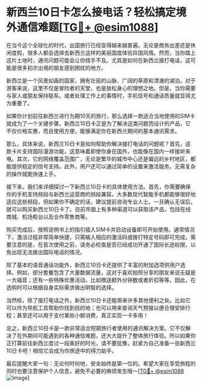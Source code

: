 # 新西兰10日卡怎么接电话？轻松搞定境外通信难题[[TG💪+ @esim1088](https://t.me/s/esim1088)]

在当今这个全球化的时代，出国旅行已经变得越来越普遍。无论是商务出差还是休闲度假，很多人都会选择去新西兰这样的美丽国度体验异国风情。然而，当你踏上这片土地时，通讯问题可能会让你措手不及。尤其是如何在新西兰接打电话，这可能是很多初次出境的朋友感到困扰的地方。

新西兰是一个风景如画的国家，拥有壮丽的山脉、广阔的草原和清澈的湖泊。对于游客来说，这里不仅是冒险者的天堂，也是放松身心的理想之地。但是，当你需要与家人或朋友保持联系，或者处理工作上的事情时，手机信号和通话质量就显得尤为重要了。

如果你计划前往新西兰进行为期10天的旅行，那么选择一款适合当地使用的SIM卡就成为了一个关键步骤。新西兰10日卡正是为了解决这类问题而设计的产品，它不仅价格实惠，而且使用方便，能够满足你在新西兰期间的基本通讯需求。

那么，具体来说，新西兰10日卡是如何帮助你解决接打电话的问题呢？首先，这款卡片支持国际漫游功能，这意味着即使你身在国外，也能像在国内一样接听来电。其次，它的网络覆盖范围广，无论是繁华的城市中心还是偏远的乡村地区，都能提供稳定的信号支持。此外，用户还可以通过简单的设置来激活服务，无需复杂的操作就能快速上手。

接下来，我们来详细探讨一下新西兰10日卡的具体使用方法。首先，你需要确保你的手机支持频段与新西兰运营商的频段兼容。大多数现代智能手机都能够很好地适应这些频段，但如果你不确定的话，建议提前咨询专业人士。一旦确认无误后，就可以购买新西兰10日卡了。目前市面上有多种渠道可以获取该产品，包括在线商城、机场柜台以及合作零售商等。

购买完成后，按照说明书上的指引插入SIM卡并启动设备即可开始使用。通常情况下，激活过程非常简单快捷，只需输入相应的激活码或拨打特定号码即可完成。需要注意的是，在首次使用之前，请务必检查是否已经成功开通了国际长途权限，以免出现无法拨出国际电话的情况。

除了基本的语音通话功能外，新西兰10日卡还提供了丰富的附加选项供用户选择。例如，部分套餐包含了大量数据流量，这对于喜欢拍照分享的朋友来说无疑是一大福音；还有一些特殊优惠活动，比如赠送额外分钟数或者折扣等等。因此，在选购时可以根据自身实际需求做出明智的选择。

当然啦，除了接打电话之外，新西兰10日卡还能带来许多其他便利之处。比如它可以作为导航工具帮助你找到目的地；也可以用来查询天气预报以便合理安排行程；甚至还可以用于支付某些小额消费，真正实现一卡多用！

总之，新西兰10日卡是一款非常适合短期旅行者使用的通讯解决方案。它不仅解决了在外期间可能遇到的各种通信难题，还大大提升了整体旅行体验。所以如果你正打算前往新西兰度过一段美好的时光，请不要犹豫，赶紧为自己准备一张新西兰10日卡吧！相信它会成为你旅途中的得力助手。

最后提醒大家一句：无论何时何地，安全始终是第一位的。希望大家在享受旅程的同时也要注意保护个人信息，避免不必要的麻烦发生哦～[[TG💪+ @esim1088](https://t.me/s/esim1088) ![Image](https://i.postimg.cc/4NQfJmqS/Snipaste-2025-05-13-00-14-12.png)]